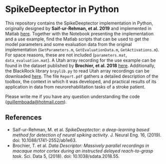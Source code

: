 # SpikeDeeptector in Python
This repository contains the SpikeDeeptector implementation in Python, originally designed by **Saif-ur-Rehman, et al. 2019** and implemented in Matlab [here](https://github.com/saifhanjra/SpikeDeeptector). Together with the Notebook presenting the implementation and a use example, find the Matlab scripts that can be used to get the model parameters and some evaluation data from the original implementation (`GetParameters.m`, `GetEvaluationData.m`, `GetActivations.m`). For space reasons, these are not included (`parameters.mat`, `data_evaluation.mat`). A Utah array recording for the use example can be found in the dataset published by **Brochier, et al. 2018** [here](https://gin.g-node.org/INT/multielectrode_grasp). Additionally, the BlackRock library `brpylib.py` to read Utah array recordings can be downloaded [here](https://www.blackrockmicro.com/wp-content/software/brPY.zip). The file `Report.pdf` gathers a detailed description of the toolbox, the context in which it was developed, and practical results of its application in data from neurorehabilitation tasks of a stroke patient.

Please write me if you have any question understanding the code (guillemboada@hotmail.com).
## References
* Saif-ur-Rehman, M. et al. *SpikeDeeptector: a deep-learning based method for detection of neural spiking activity*. J. Neural Eng. 16, (2019). doi: 10.1088/1741-2552/ab1e63.
* Brochier, T. et al. *Data Descriptor: Massively parallel recordings in macaque motor cortex during an instructed delayed reach-to-grasp task*. Sci. Data 5, (2018). doi: 10.1038/sdata.2018.55.
